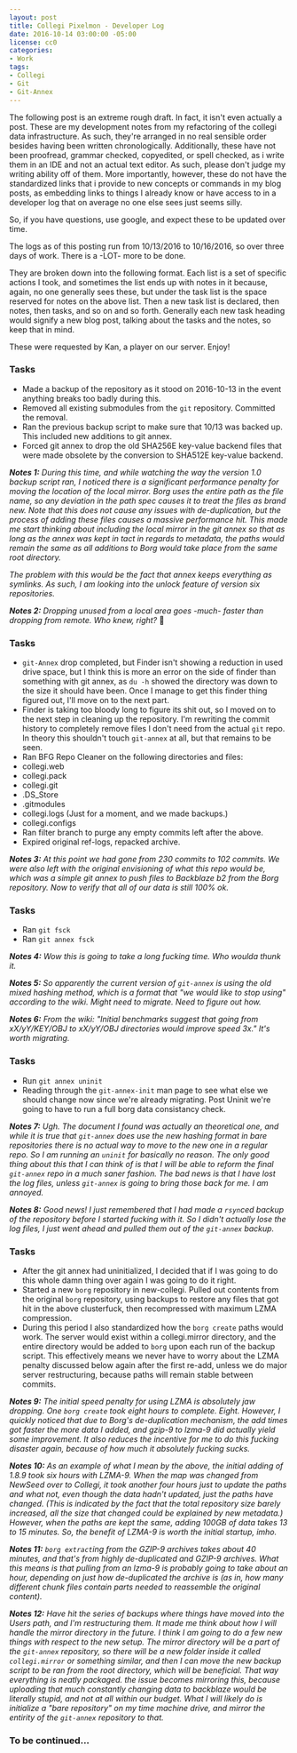 ```yaml
---
layout: post
title: Collegi Pixelmon - Developer Log
date: 2016-10-14 03:00:00 -05:00
license: cc0
categories:
- Work
tags:
- Collegi
- Git
- Git-Annex
---
```

The following post is an extreme rough draft. In fact, it isn't even actually a
post. These are my development notes from my refactoring of the collegi data
infrastructure. As such, they're arranged in no real sensible order besides
having been written chronologically. Additionally, these have not been
proofread, grammar checked, copyedited, or spell checked, as i write them in an
IDE and not an actual text editor. As such, please don't judge my writing
ability off of them. More importantly, however, these do not have the standardized links that i provide to new concepts or commands in my blog posts,
as embedding links to things I already know or have access to in a developer log
that on average no one else sees just seems silly.

So, if you have questions, use google, and expect these to be updated over time.

The logs as of this posting run from 10/13/2016 to 10/16/2016, so over three
days of work. There is a -LOT- more to be done.

They are broken down into the following format. Each list is a set of specific
actions I took, and sometimes the list ends up with notes in it because, again,
no one generally sees these, but under the task list is the space reserved for
notes on the above list. Then a new task list is declared, then notes, then
tasks, and so on and so forth. Generally each new task heading would signify
a new blog post, talking about the tasks and the notes, so keep that in mind.

These were requested by Kan, a player on our server. Enjoy!

### Tasks ###

* Made a backup of the repository as it stood on 2016-10-13 in the event
anything breaks too badly during this.
* Removed all existing submodules from the `git` repository. Committed the
removal.
* Ran the previous backup script to make sure that 10/13 was backed up. This
included new additions to git annex.
* Forced git annex to drop the old SHA256E key-value backend files that were
made obsolete by the conversion to SHA512E key-value backend.

_**Notes 1:** During this time, and while watching the way the version 1.0
backup script ran, I noticed there is a significant performance penalty for
moving the location of the local mirror. Borg uses the entire path as the file
name, so any deviation in the path spec causes it to treat the files as brand
new. Note that this does not cause any issues with de-duplication, but the
process of adding these files causes a massive performance hit. This made me
start thinking about including the local mirror in the git annex so that as
long as the annex was kept in tact in regards to metadata, the paths would
remain the same as all additions to Borg would take place from the same root
directory._

_The problem with this would be the fact that annex keeps everything as
symlinks. As such, I am looking into the unlock feature of version six
repositories._

_**Notes 2:** Dropping unused from a local area goes -much- faster than
dropping from remote. Who knew, right?_ :tongue:

### Tasks ###

* `git-Annex` drop completed, but Finder isn't showing a reduction in used drive
space, but I think this is more an error on the side of finder than something
with git annex, as `du -h` showed the directory was down to the size it should
have been. Once I manage to get this finder thing figured out, I'll move on to
the next part.
* Finder is taking too bloody long to figure its shit out, so I moved on to the
next step in cleaning up the repository. I'm rewriting the commit history
to completely remove files I don't need from the actual `git` repo. In theory
this shouldn't touch `git-annex` at all, but that remains to be seen.
* Ran BFG Repo Cleaner on the following directories and files:
 * collegi.web
 * collegi.pack
 * collegi.git
 * .DS_Store
 * .gitmodules
 * collegi.logs (Just for a moment, and we made backups.)
 * collegi.configs
* Ran filter branch to purge any empty commits left after the above.
* Expired original ref-logs, repacked archive.

_**Notes 3:** At this point we had gone from 230 commits to 102 commits. We were
also left with the original envisioning of what this repo would be, which was
a simple git annex to push files to Backblaze b2 from the Borg repository. Now
to verify that all of our data is still 100% ok._

### Tasks ###

* Ran `git fsck`
* Ran `git annex fsck`

_**Notes 4:** Wow this is going to take a long fucking time. Who woulda thunk
it._

_**Notes 5:** So apparently the current version of `git-annex` is using the old
mixed hashing method, which is a format that "we would like to stop using"
according to the wiki. Might need to migrate. Need to figure out how._

_**Notes 6:** From the wiki: "Initial benchmarks suggest that going from xX/yY/KEY/OBJ to xX/yY/OBJ directories would improve speed 3x." It's worth
migrating._

### Tasks ###

* Run `git annex uninit`
* Reading through the `git-annex-init` man page to see what else we should
change now since we're already migrating. Post Uninit we're going to have to
run a full borg data consistancy check.

_**Notes 7:** Ugh. The document I found was actually an theoretical one, and
while it is true that `git-annex` does use the new hashing format in bare
repositories there is no actual way to move to the new one in a regular repo.
So I am running an `uninit` for basically no reason. The only good thing about
this that I can think of is that I will be able to reform the final `git-annex`
repo in a much saner fashion. The bad news is that I have lost the log files,
unless `git-annex` is going to bring those back for me. I am annoyed._

_**Notes 8:** Good news! I just remembered that I had made a `rsyn`ced backup
of the repository before I started fucking with it. So I didn't actually lose
the log files, I just went ahead and pulled them out of the `git-annex`
backup._

### Tasks ###
* After the git annex had uninitialized, I decided that if I was going to do
this whole damn thing over again I was going to do it right.
* Started a new `borg` repository in new-collegi. Pulled out contents from the
original `borg` repository, using backups to restore any files that got hit in
the above clusterfuck, then recompressed with maximum LZMA compression.
* During this period I also standardized how the `borg create` paths would work.
The server would exist within a collegi.mirror directory, and the entire
directory would be added to `borg` upon each run of the backup script. This
effectively means we never have to worry about the LZMA penalty discussed below
again after the first re-add, unless we do major server restructuring, because
paths will remain stable between commits.

_**Notes 9:** The initial speed penalty for using LZMA is absolutely jaw
dropping. One `borg create` took eight hours to complete. Eight. However, I
quickly noticed that due to Borg's de-duplication mechanism, the add times got
faster the more data I added, and gzip-9 to lzma-9 did actually yield some
improvement. It also reduces the incentive for me to do this fucking disaster
again, because of how much it absolutely fucking sucks._

_**Notes 10:** As an example of what I mean by the above, the initial adding of
1.8.9 took six hours with LZMA-9. When the map was changed from NewSeed over to
Collegi, it took another four hours just to update the paths and what not, even
though the data hadn't updated, just the paths have changed. (This is indicated
by the fact that the total repository size barely increased, all the size that
changed could be explained by new metadata.) However, when the paths are kept
the same, adding 100GB of data takes 13 to 15 minutes. So, the benefit of
LZMA-9 is worth the initial startup, imho._

_**Notes 11:** `borg extract`ing from the GZIP-9 archives takes about 40
minutes, and that's from highly de-duplicated and GZIP-9 archives. What this
means is that pulling from an lzma-9 is probably going to take about an hour,
depending on just how de-duplicated the archive is (as in, how many different
chunk files contain parts needed to reassemble the original content)._

_**Notes 12:** Have hit the series of backups where things have moved into the
Users path, and I'm restructuring them. It made me think about how I will handle
the mirror directory in the future. I think I am going to do a few new things
with respect to the new setup. The mirror directory will be a part of the
`git-annex` repository, so there will be a new folder inside it called
`collegi.mirror` or something similar, and then I can move the new backup
script to be ran from the root directory, which will be beneficial. That way
everything is neatly packaged. the issue becomes mirroring this, because
uploading that much constantly changing data to backblaze would be literally
stupid, and not at all within our budget. What I will likely do is initialize
a "bare repository" on my time machine drive, and mirror the entirity of the
`git-annex` repository to that._

### To be continued... ###
